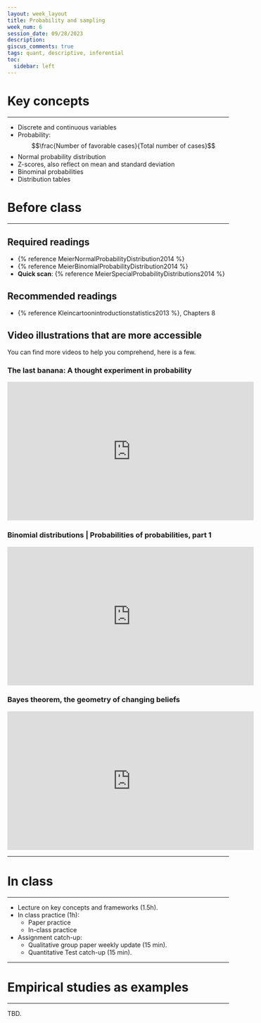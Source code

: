 ```yaml
---
layout: week_layout
title: Probability and sampling
week_num: 6
session_date: 09/28/2023
description:
giscus_comments: true
tags: quant, descriptive, inferential
toc:
  sidebar: left
---
```


# Key concepts
---

- Discrete and continuous variables
- Probability: $$\frac{Number of favorable cases}{Total number of cases}$$
- Normal probability distribution
- Z-scores, also reflect on mean and standard deviation
- Binominal probabilities
- Distribution tables

# Before class
---

## Required readings

- {% reference MeierNormalProbabilityDistribution2014 %}
- {% reference MeierBinomialProbabilityDistribution2014 %}
- **Quick scan**: {% reference MeierSpecialProbabilityDistributions2014 %}

## Recommended readings
- {% reference Kleincartoonintroductionstatistics2013 %}, Chapters 8

## Video illustrations that are more accessible

You can find more videos to help you comprehend, here is a few.

### The last banana: A thought experiment in probability

<iframe width="560" height="315" src="https://www.youtube.com/embed/Kgudt4PXs28" title="YouTube video player" frameborder="0" allow="accelerometer; autoplay; clipboard-write; encrypted-media; gyroscope; picture-in-picture" allowfullscreen></iframe>

### Binomial distributions | Probabilities of probabilities, part 1

<iframe width="560" height="315" src="https://www.youtube.com/embed/8idr1WZ1A7Q" title="YouTube video player" frameborder="0" allow="accelerometer; autoplay; clipboard-write; encrypted-media; gyroscope; picture-in-picture" allowfullscreen></iframe>

### Bayes theorem, the geometry of changing beliefs

<iframe width="560" height="315" src="https://www.youtube.com/embed/HZGCoVF3YvM" title="YouTube video player" frameborder="0" allow="accelerometer; autoplay; clipboard-write; encrypted-media; gyroscope; picture-in-picture" allowfullscreen></iframe>

---
# In class
---

- Lecture on key concepts and frameworks (1.5h).
- In class practice (1h):
	- Paper practice
	- In-class practice
- Assignment catch-up:
  - Qualitative group paper weekly update (15 min).
  - Quantitative Test catch-up (15 min).

---
# Empirical studies as examples
---

TBD.
